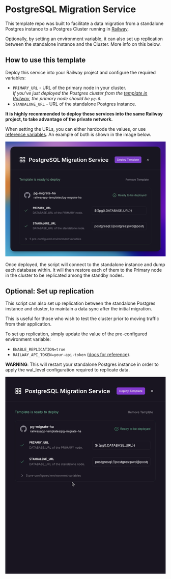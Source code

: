 # PostgreSQL Migration Service

This template repo was built to facilitate a data migration from a standalone Postgres instance to a Postgres Cluster running in [Railway](https://docs.railway.app/).

Optionally, by setting an environment variable, it can also set up replication between the standalone instance and the Cluster.  More info on this below.

## How to use this template

Deploy this service into your Railway project and configure the required variables:

- `PRIMARY_URL` - URL of the primary node in your cluster.  
*If you've just deployed the Postgres cluster from the [template in Railway](https://railway.app/template/ha-postgres), the primary node should be `pg-0`.*
- `STANDALONE_URL` - URL of the standalone Postgres instance.

**It is highly recommended to deploy these services into the same Railway project, to take advantage of the private network.**

When setting the URLs, you can either hardcode the values, or use [reference variables](https://docs.railway.app/guides/variables#reference-variables).  An example of both is shown in the image below.

![screenshot](/images/variables.png)

Once deployed, the script will connect to the standalone instance and dump each database within.  It will then restore each of them to the Primary node in the cluster to be replicated among the standby nodes.

## Optional: Set up replication

This script can also set up replication between the standalone Postgres instance and cluster, to maintain a data sync after the initial migration.

This is useful for those who wish to test the cluster prior to moving traffic from their application.

To set up replication, simply update the value of the pre-configured environment variable:
- `ENABLE_REPLICATION=true`
- `RAILWAY_API_TOKEN=your-api-token` ([docs for reference](https://docs.railway.app/reference/public-api#authentication)).

**WARNING**: This will restart your standalone Postgres instance in order to apply the wal_level configuration required to replicate data.

![gif](/images/replication.gif)
